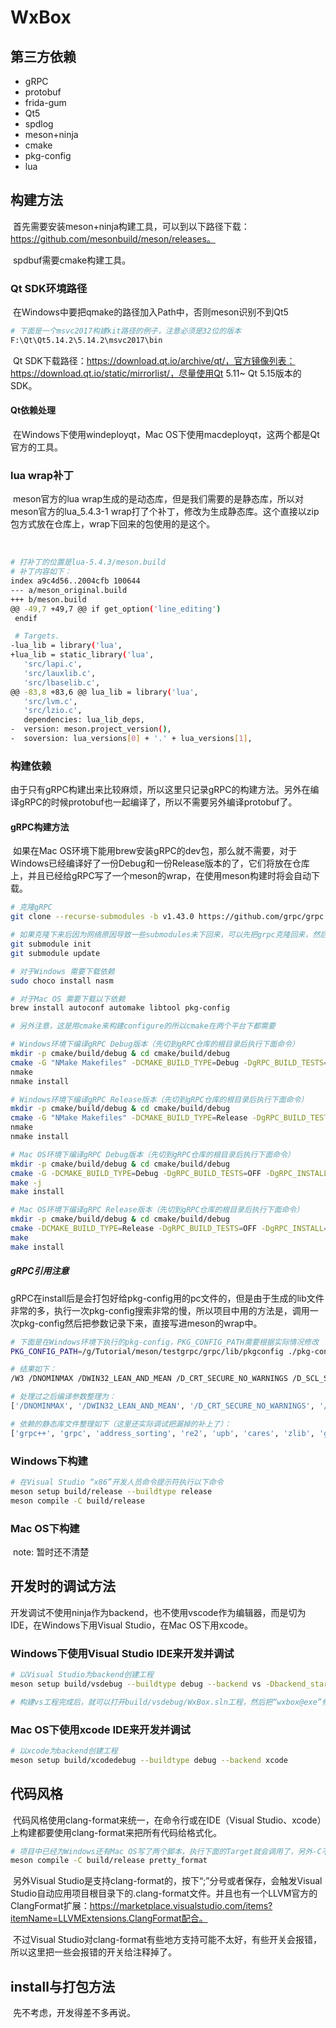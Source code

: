 # WxBox

## 第三方依赖

- gRPC
- protobuf
- frida-gum
- Qt5
- spdlog
- meson+ninja
- cmake
- pkg-config
- lua

## 构建方法

​	首先需要安装meson+ninja构建工具，可以到以下路径下载：https://github.com/mesonbuild/meson/releases。

​	spdbuf需要cmake构建工具。

### Qt SDK环境路径

​	在Windows中要把qmake的路径加入Path中，否则meson识别不到Qt5

```bash
# 下面是一个msvc2017构建kit路径的例子，注意必须是32位的版本
F:\Qt\Qt5.14.2\5.14.2\msvc2017\bin
```

​	Qt SDK下载路径：https://download.qt.io/archive/qt/，官方镜像列表：https://download.qt.io/static/mirrorlist/，尽量使用Qt 5.11~ Qt 5.15版本的SDK。

#### Qt依赖处理

​	在Windows下使用windeployqt，Mac OS下使用macdeployqt，这两个都是Qt官方的工具。

### lua wrap补丁

​	meson官方的lua wrap生成的是动态库，但是我们需要的是静态库，所以对meson官方的lua_5.4.3-1 wrap打了个补丁，修改为生成静态库。这个直接以zip包方式放在仓库上，wrap下回来的包使用的是这个。

​	

```bash
# 打补丁的位置是lua-5.4.3/meson.build
# 补丁内容如下：
index a9c4d56..2004cfb 100644
--- a/meson_original.build
+++ b/meson.build
@@ -49,7 +49,7 @@ if get_option('line_editing')
 endif

 # Targets.
-lua_lib = library('lua',
+lua_lib = static_library('lua',
   'src/lapi.c',
   'src/lauxlib.c',
   'src/lbaselib.c',
@@ -83,8 +83,6 @@ lua_lib = library('lua',
   'src/lvm.c',
   'src/lzio.c',
   dependencies: lua_lib_deps,
-  version: meson.project_version(),
-  soversion: lua_versions[0] + '.' + lua_versions[1],
```



### 构建依赖

​	由于只有gRPC构建出来比较麻烦，所以这里只记录gRPC的构建方法。另外在编译gRPC的时候protobuf也一起编译了，所以不需要另外编译protobuf了。

#### gRPC构建方法

​	如果在Mac OS环境下能用brew安装gRPC的dev包，那么就不需要，对于Windows已经编译好了一份Debug和一份Release版本的了，它们将放在仓库上，并且已经给gRPC写了一个meson的wrap，在使用meson构建时将会自动下载。

```bash
# 克隆gRPC
git clone --recurse-submodules -b v1.43.0 https://github.com/grpc/grpc

# 如果克隆下来后因为网络原因导致一些submodules未下回来，可以先把grpc克隆回来，然后后面再用下面的命令来把submodule拉回来
git submodule init
git submodule update

# 对于Windows 需要下载依赖
sudo choco install nasm

# 对于Mac OS 需要下载以下依赖
brew install autoconf automake libtool pkg-config

# 另外注意，这是用cmake来构建configure的所以cmake在两个平台下都需要

# Windows环境下编译gRPC Debug版本（先切到gRPC仓库的根目录后执行下面命令）
mkdir -p cmake/build/debug & cd cmake/build/debug
cmake -G "NMake Makefiles" -DCMAKE_BUILD_TYPE=Debug -DgRPC_BUILD_TESTS=OFF -DgRPC_INSTALL=ON -DgRPC_BUILD_GRPC_CSHARP_PLUGIN=OFF -DgRPC_BUILD_GRPC_NODE_PLUGIN=OFF -DgRPC_BUILD_GRPC_OBJECTIVE_C_PLUGIN=OFF -DgRPC_BUILD_GRPC_PHP_PLUGIN=OFF -DgRPC_BUILD_GRPC_PYTHON_PLUGIN=OFF -DgRPC_BUILD_GRPC_RUBY_PLUGIN=OFF -DgRPC_BUILD_CSHARP_EXT=OFF -DCMAKE_INSTALL_PREFIX=../../install/debug ../..
nmake
nmake install

# Windows环境下编译gRPC Release版本（先切到gRPC仓库的根目录后执行下面命令）
mkdir -p cmake/build/debug & cd cmake/build/debug
cmake -G "NMake Makefiles" -DCMAKE_BUILD_TYPE=Release -DgRPC_BUILD_TESTS=OFF -DgRPC_INSTALL=ON -DgRPC_BUILD_GRPC_CSHARP_PLUGIN=OFF -DgRPC_BUILD_GRPC_NODE_PLUGIN=OFF -DgRPC_BUILD_GRPC_OBJECTIVE_C_PLUGIN=OFF -DgRPC_BUILD_GRPC_PHP_PLUGIN=OFF -DgRPC_BUILD_GRPC_PYTHON_PLUGIN=OFF -DgRPC_BUILD_GRPC_RUBY_PLUGIN=OFF -DgRPC_BUILD_CSHARP_EXT=OFF -DCMAKE_INSTALL_PREFIX=../../install/release ../..
nmake
nmake install

# Mac OS环境下编译gRPC Debug版本（先切到gRPC仓库的根目录后执行下面命令）
mkdir -p cmake/build/debug & cd cmake/build/debug
cmake -G -DCMAKE_BUILD_TYPE=Debug -DgRPC_BUILD_TESTS=OFF -DgRPC_INSTALL=ON -DgRPC_BUILD_GRPC_CSHARP_PLUGIN=OFF -DgRPC_BUILD_GRPC_NODE_PLUGIN=OFF -DgRPC_BUILD_GRPC_OBJECTIVE_C_PLUGIN=OFF -DgRPC_BUILD_GRPC_PHP_PLUGIN=OFF -DgRPC_BUILD_GRPC_PYTHON_PLUGIN=OFF -DgRPC_BUILD_GRPC_RUBY_PLUGIN=OFF -DgRPC_BUILD_CSHARP_EXT=OFF -DCMAKE_INSTALL_PREFIX=../../install/debug ../..
make -j
make install

# Mac OS环境下编译gRPC Release版本（先切到gRPC仓库的根目录后执行下面命令）
mkdir -p cmake/build/debug & cd cmake/build/debug
cmake -DCMAKE_BUILD_TYPE=Release -DgRPC_BUILD_TESTS=OFF -DgRPC_INSTALL=ON -DgRPC_BUILD_GRPC_CSHARP_PLUGIN=OFF -DgRPC_BUILD_GRPC_NODE_PLUGIN=OFF -DgRPC_BUILD_GRPC_OBJECTIVE_C_PLUGIN=OFF -DgRPC_BUILD_GRPC_PHP_PLUGIN=OFF -DgRPC_BUILD_GRPC_PYTHON_PLUGIN=OFF -DgRPC_BUILD_GRPC_RUBY_PLUGIN=OFF -DgRPC_BUILD_CSHARP_EXT=OFF -DCMAKE_INSTALL_PREFIX=../../install/release ../..
make
make install
```

##### gRPC引用注意

​	gRPC在install后是会打包好给pkg-config用的pc文件的，但是由于生成的lib文件非常的多，执行一次pkg-config搜索非常的慢，所以项目中用的方法是，调用一次pkg-config然后把参数记录下来，直接写进meson的wrap中。

```bash
# 下面是在Windows环境下执行的pkg-config，PKG_CONFIG_PATH需要根据实际情况修改
PKG_CONFIG_PATH=/g/Tutorial/meson/testgrpc/grpc/lib/pkgconfig ./pkg-config.exe grpc++ --cflags --libs

# 结果如下：
/W3 /DNOMINMAX /DWIN32_LEAN_AND_MEAN /D_CRT_SECURE_NO_WARNINGS /D_SCL_SECURE_NO_WARNINGS /D_ENABLE_EXTENDED_ALIGNED_STORAGE /bigobj /wd4005 /wd4068 /wd4180 /wd4244 /wd4267 /wd4503 /wd4800 -IG:/Tutorial/meson/testgrpc/grpc/include  -ignore:4221 -LG:/Tutorial/meson/testgrpc/grpc/lib -lgrpc++ -lgrpc -laddress_sorting -lre2 -lupb -lcares -lz -lgpr -labsl_statusor -lssl -lcrypto -labsl_hash -labsl_raw_hash_set -labsl_hashtablez_sampler -labsl_city -labsl_low_level_hash -labsl_random_distributions -labsl_random_seed_sequences -labsl_random_internal_pool_urbg -labsl_random_internal_randen -labsl_random_seed_gen_exception -labsl_random_internal_randen_hwaes -labsl_random_internal_randen_slow -labsl_random_internal_randen_hwaes_impl -labsl_random_internal_platform -labsl_random_internal_seed_material -labsl_status -labsl_cord -labsl_cordz_info -labsl_cord_internal -labsl_cordz_functions -labsl_cordz_handle -labsl_exponential_biased -labsl_synchronization -labsl_bad_optional_access -labsl_str_format_internal -labsl_graphcycles_internal -labsl_stacktrace -labsl_symbolize -labsl_time -labsl_debugging_internal -labsl_demangle_internal -labsl_malloc_internal -labsl_civil_time -labsl_strings -labsl_time_zone -labsl_strings_internal -labsl_int128 -labsl_throw_delegate -labsl_base -labsl_spinlock_wait -labsl_bad_variant_access -labsl_raw_logging_internal -labsl_log_severity

# 处理过之后编译参数整理为：
['/DNOMINMAX', '/DWIN32_LEAN_AND_MEAN', '/D_CRT_SECURE_NO_WARNINGS', '/D_SCL_SECURE_NO_WARNINGS', '/D_ENABLE_EXTENDED_ALIGNED_STORAGE', '/bigobj', '/wd4005', '/wd4068', '/wd4180', '/wd4244', '/wd4267', '/wd4503', '/wd4800']

# 依赖的静态库文件整理如下（这里还实际调试把漏掉的补上了）：
['grpc++', 'grpc', 'address_sorting', 're2', 'upb', 'cares', 'zlib', 'gpr', 'absl_statusor', 'ssl', 'crypto', 'absl_hash', 'absl_raw_hash_set', 'absl_hashtablez_sampler', 'absl_city', 'absl_low_level_hash', 'absl_random_distributions', 'absl_random_seed_sequences', 'absl_random_internal_pool_urbg', 'absl_random_internal_randen', 'absl_random_seed_gen_exception', 'absl_random_internal_randen_hwaes', 'absl_random_internal_randen_slow', 'absl_random_internal_randen_hwaes_impl', 'absl_random_internal_platform', 'absl_random_internal_seed_material', 'absl_status', 'absl_cord', 'absl_cordz_info', 'absl_cord_internal', 'absl_cordz_functions', 'absl_cordz_handle', 'absl_exponential_biased', 'absl_synchronization', 'absl_bad_optional_access', 'absl_str_format_internal', 'absl_graphcycles_internal', 'absl_stacktrace', 'absl_symbolize', 'absl_time', 'absl_debugging_internal', 'absl_demangle_internal', 'absl_malloc_internal', 'absl_civil_time', 'absl_strings', 'absl_time_zone', 'absl_strings_internal', 'absl_int128', 'absl_throw_delegate', 'absl_base', 'absl_spinlock_wait', 'absl_bad_variant_access', 'absl_raw_logging_internal', 'absl_log_severity', 'libprotobuf', 'grpc++_reflection']
```



### Windows下构建

```bash
# 在Visual Studio “x86”开发人员命令提示符执行以下命令
meson setup build/release --buildtype release
meson compile -C build/release
```

### Mac OS下构建

​	note: 暂时还不清楚

## 开发时的调试方法

​	开发调试不使用ninja作为backend，也不使用vscode作为编辑器，而是切为IDE，在Windows下用Visual Studio，在Mac OS下用xcode。

### Windows下使用Visual Studio IDE来开发并调试

```bash
# 以Visual Studio为backend创建工程
meson setup build/vsdebug --buildtype debug --backend vs -Dbackend_startup_project=wxbox

# 构建vs工程完成后，就可以打开build/vsdebug/WxBox.sln工程，然后把“wxbox@exe”修改为启动项目，接着就可以开发调试了
```

### Mac OS下使用xcode IDE来开发并调试

```bash
# 以xcode为backend创建工程
meson setup build/xcodedebug --buildtype debug --backend xcode
```

## 代码风格

​	代码风格使用clang-format来统一，在命令行或在IDE（Visual Studio、xcode）上构建都要使用clang-format来把所有代码给格式化。

```bash
# 项目中已经为Windows还有Mac OS写了两个脚本，执行下面的Target就会调用了，另外-C不一定需要build/release
meson compile -C build/release pretty_format
```

​	另外Visual Studio是支持clang-format的，按下“;”分号或者保存，会触发Visual Studio自动应用项目根目录下的.clang-format文件。并且也有一个LLVM官方的ClangFormat扩展：https://marketplace.visualstudio.com/items?itemName=LLVMExtensions.ClangFormat配合。

​	不过Visual Studio对clang-format有些地方支持可能不太好，有些开关会报错，所以这里把一些会报错的开关给注释掉了。

## install与打包方法

​	先不考虑，开发得差不多再说。
